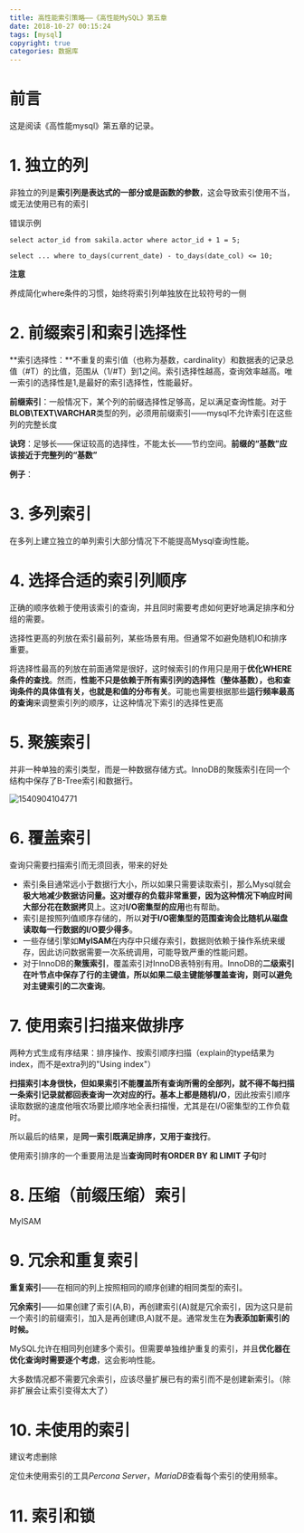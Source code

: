 ```yaml
---
title: 高性能索引策略——《高性能MySQL》第五章
date: 2018-10-27 00:15:24
tags: [mysql]
copyright: true
categories: 数据库
---
```


# 前言

这是阅读《高性能mysql》第五章的记录。



# 1. 独立的列

非独立的列是**索引列是表达式的一部分或是函数的参数**，这会导致索引使用不当，或无法使用已有的索引

错误示例

```mysql
select actor_id from sakila.actor where actor_id + 1 = 5;
```

```mysql
select ... where to_days(current_date) - to_days(date_col) <= 10;
```

**注意**

养成简化where条件的习惯，始终将索引列单独放在比较符号的一侧



# 2. 前缀索引和索引选择性

**索引选择性：**不重复的索引值（也称为基数，cardinality）和数据表的记录总值（#T）的比值，范围从（1/#T）到1之间。索引选择性越高，查询效率越高。唯一索引的选择性是1,是最好的索引选择性，性能最好。

**前缀索引**：一般情况下，某个列的前缀选择性足够高，足以满足查询性能。对于**BLOB\TEXT\VARCHAR**类型的列，必须用前缀索引——mysql不允许索引在这些列的完整长度

**诀窍**：足够长——保证较高的选择性，不能太长——节约空间。**前缀的“基数”应该接近于完整列的“基数”**

**例子**：



# 3. 多列索引

在多列上建立独立的单列索引大部分情况下不能提高Mysql查询性能。





# 4. 选择合适的索引列顺序

正确的顺序依赖于使用该索引的查询，并且同时需要考虑如何更好地满足排序和分组的需要。

选择性更高的列放在索引最前列，某些场景有用。但通常不如避免随机IO和排序重要。

将选择性最高的列放在前面通常是很好，这时候索引的作用只是用于**优化WHERE条件的查找**。然而，**性能不只是依赖于所有索引列的选择性（整体基数），也和查询条件的具体值有关，也就是和值的分布有关**。可能也需要根据那些**运行频率最高的查询**来调整索引列的顺序，让这种情况下索引的选择性更高



# 5. 聚簇索引

并非一种单独的索引类型，而是一种数据存储方式。InnoDB的聚簇索引在同一个结构中保存了B-Tree索引和数据行。

![1540904104771](/tmp/1540904104771.png)





# 6. 覆盖索引

查询只需要扫描索引而无须回表，带来的好处

- 索引条目通常远小于数据行大小，所以如果只需要读取索引，那么Mysql就会**极大地减少数据访问量。**这对缓存的负载非常重要，因为这种情况下**响应时间大部分花在数据拷贝**上。这对**I/O密集型的应用**也有帮助。
- 索引是按照列值顺序存储的，所以**对于I/O密集型的范围查询会比随机从磁盘读取每一行数据的I/O要少得多**。
- 一些存储引擎如**MyISAM**在内存中只缓存索引，数据则依赖于操作系统来缓存，因此访问数据需要一次系统调用，可能导致严重的性能问题。
- 对于InnoDB的**聚簇索引**，覆盖索引对InnoDB表特别有用。InnoDB的**二级索引在叶节点中保存了行的主键值，所以如果二级主键能够覆盖查询，则可以避免对主键索引的二次查询**。



# 7. 使用索引扫描来做排序

两种方式生成有序结果：排序操作、按索引顺序扫描（explain的type结果为index，而不是extra列的"Using index"）

**扫描索引本身很快，但如果索引不能覆盖所有查询所需的全部列，就不得不每扫描一条索引记录就都回表查询一次对应的行。**基本上都是**随机I/O**，因此按索引顺序读取数据的速度他哦农场要比顺序地全表扫描慢，尤其是在I/O密集型的工作负载时。

所以最后的结果，是**同一索引既满足排序，又用于查找行**。



使用索引排序的一个重要用法是当**查询同时有ORDER BY 和 LIMIT 子句**时 



# 8. 压缩（前缀压缩）索引

MyISAM



# 9. 冗余和重复索引

**重复索引**——在相同的列上按照相同的顺序创建的相同类型的索引。

**冗余索引**——如果创建了索引(A,B)，再创建索引(A)就是冗余索引，因为这只是前一个索引的前缀索引，加入是再创建(B,A)就不是。通常发生在**为表添加新索引的时候。**

MySQL允许在相同列创建多个索引。但需要单独维护重复的索引，并且**优化器在优化查询时需要逐个考虑**，这会影响性能。

大多数情况都不需要冗余索引，应该尽量扩展已有的索引而不是创建新索引。（除非扩展会让索引变得太大了）



# 10. 未使用的索引

建议考虑删除

定位未使用索引的工具*Percona Server*，*MariaDB*查看每个索引的使用频率。



# 11. 索引和锁

